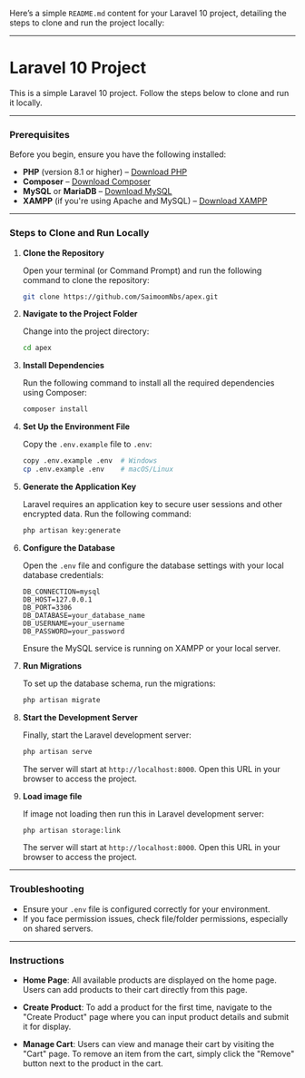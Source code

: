 Here’s a simple `README.md` content for your Laravel 10 project, detailing the steps to clone and run the project locally:

---

# Laravel 10 Project

This is a simple Laravel 10 project. Follow the steps below to clone and run it locally.

---

### **Prerequisites**

Before you begin, ensure you have the following installed:

- **PHP** (version 8.1 or higher) – [Download PHP](https://www.php.net/downloads.php)
- **Composer** – [Download Composer](https://getcomposer.org/download/)
- **MySQL** or **MariaDB** – [Download MySQL](https://dev.mysql.com/downloads/installer/)
- **XAMPP** (if you're using Apache and MySQL) – [Download XAMPP](https://www.apachefriends.org/index.html)

---

### **Steps to Clone and Run Locally**

1. **Clone the Repository**
   
   Open your terminal (or Command Prompt) and run the following command to clone the repository:
   
   ```bash
   git clone https://github.com/SaimoomNbs/apex.git
   ```

2. **Navigate to the Project Folder**

   Change into the project directory:
   
   ```bash
   cd apex
   ```

3. **Install Dependencies**

   Run the following command to install all the required dependencies using Composer:
   
   ```bash
   composer install
   ```

4. **Set Up the Environment File**

   Copy the `.env.example` file to `.env`:
   
   ```bash
   copy .env.example .env  # Windows
   cp .env.example .env    # macOS/Linux
   ```

5. **Generate the Application Key**

   Laravel requires an application key to secure user sessions and other encrypted data. Run the following command:
   
   ```bash
   php artisan key:generate
   ```

6. **Configure the Database**

   Open the `.env` file and configure the database settings with your local database credentials:
   
   ```env
   DB_CONNECTION=mysql
   DB_HOST=127.0.0.1
   DB_PORT=3306
   DB_DATABASE=your_database_name
   DB_USERNAME=your_username
   DB_PASSWORD=your_password
   ```

   Ensure the MySQL service is running on XAMPP or your local server.

7. **Run Migrations**

   To set up the database schema, run the migrations:
   
   ```bash
   php artisan migrate
   ```

8. **Start the Development Server**

   Finally, start the Laravel development server:
   
   ```bash
   php artisan serve
   ```

   The server will start at `http://localhost:8000`. Open this URL in your browser to access the project.

8. **Load image file**

   If image not loading then run this in Laravel development server:
   
   ```bash
   php artisan storage:link
   ```

   The server will start at `http://localhost:8000`. Open this URL in your browser to access the project.

---

### **Troubleshooting**

- Ensure your `.env` file is configured correctly for your environment.
- If you face permission issues, check file/folder permissions, especially on shared servers.

---

### **Instructions**

- **Home Page**: All available products are displayed on the home page. Users can add products to their cart directly from this page.
  
- **Create Product**: To add a product for the first time, navigate to the "Create Product" page where you can input product details and submit it for display.

- **Manage Cart**: Users can view and manage their cart by visiting the "Cart" page. To remove an item from the cart, simply click the "Remove" button next to the product in the cart.
